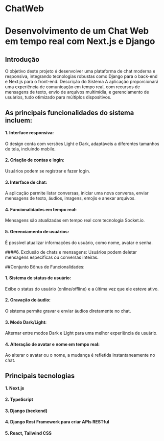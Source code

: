 # ChatWeb




# Desenvolvimento de um Chat Web em tempo real com Next.js e Django


## Introdução
O objetivo deste projeto é desenvolver uma plataforma de chat moderna e responsiva, integrando tecnologias robustas como Django para o back-end e Next.js para o front-end. 
Descrição do Sistema
A aplicação proporcionará uma experiência de comunicação em tempo real, com recursos de mensagens de texto, envio de arquivos multimídia, e gerenciamento de usuários, tudo otimizado para múltiplos dispositivos.

## As principais funcionalidades do sistema incluem:
#### 1.	Interface responsiva:
O design conta com versões Light e Dark, adaptáveis a diferentes tamanhos de tela, incluindo mobile.

#### 2.	Criação de contas e login: 
Usuários podem se registrar e fazer login.

#### 3.	Interface de chat:
A aplicação permite listar conversas, iniciar uma nova conversa, enviar mensagens de texto, áudios, imagens, emojis e anexar arquivos.

#### 4.	Funcionalidades em tempo real: 
Mensagens são atualizadas em tempo real com tecnologia Socket.io.


#### 5.	Gerenciamento de usuários: 
É possível atualizar informações do usuário, como nome, avatar e senha.

####6.	Exclusão de chats e mensagens: 
Usuários podem deletar mensagens específicas ou conversas inteiras.

##Conjunto Bônus de Funcionalidades:
#### 1.	Sistema de status de usuário:
Exibe o status do usuário (online/offline) e a última vez que ele esteve ativo.

#### 2.	Gravação de áudio: 
O sistema permite gravar e enviar áudios diretamente no chat.

#### 3.	Modo Dark/Light: 
Alternar entre modos Dark e Light para uma melhor experiência de usuário.
#### 4.	Alteração de avatar e nome em tempo real: 
Ao alterar o avatar ou o nome, a mudança é refletida instantaneamente no chat.

## Principais tecnologias
#### 1. Next.js
#### 2. TypeScript
#### 3. Django (beckend)
#### 4. Django Rest Framework para criar APIs RESTful
#### 5. React, Tailwind CSS
